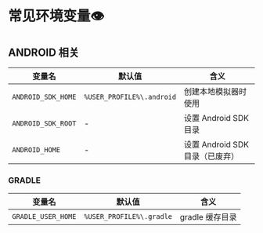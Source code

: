 # 常见环境变量:eye:

## ANDROID 相关

 变量名     |    默认值  |    含义
 --------- | --------- | ------------
 `ANDROID_SDK_HOME` | `%USER_PROFILE%\.android` | 创建本地模拟器时使用
 `ANDROID_SDK_ROOT` | - | 设置 Android SDK 目录
 `ANDROID_HOME` | - | 设置 Android SDK 目录（已废弃）

### GRADLE

 变量名     |    默认值  |    含义
 --------- | --------- | ------------
`GRADLE_USER_HOME` | `%USER_PROFILE%\.gradle` | gradle 缓存目录